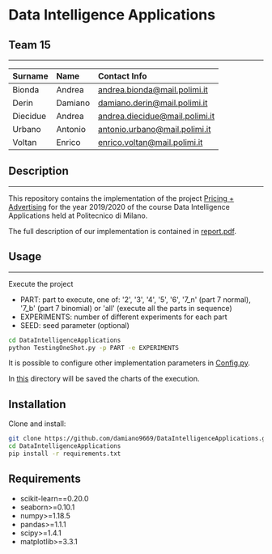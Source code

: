 
# Data Intelligence Applications

## Team 15
---
| Surname   | Name      | Contact Info                      |
|:----------|:----------|:----------------------------------|
| Bionda    | Andrea    | andrea.bionda@mail.polimi.it      |
| Derin     | Damiano   | damiano.derin@mail.polimi.it      |
| Diecidue  | Andrea    | andrea.diecidue@mail.polimi.it    |
| Urbano    | Antonio   | antonio.urbano@mail.polimi.it     |
| Voltan    | Enrico    | enrico.voltan@mail.polimi.it      |


## Description
---
This repository contains the implementation of the project [Pricing + Advertising](project/README.md) for the year 2019/2020 of the course Data Intelligence Applications held at Politecnico di Milano.

The full description of our implementation is contained in [report.pdf](report/report.pdf).

## Usage
---
Execute the project
* PART: part to execute, one of: '2', '3', '4', '5', '6', '7_n' (part 7 normal), '7_b' (part 7 binomial) or 'all' (execute all the parts in sequence)
* EXPERIMENTS: number of different experiments for each part
* SEED: seed parameter (optional)

```sh
cd DataIntelligenceApplications
python TestingOneShot.py -p PART -e EXPERIMENTS
```
It is possible to configure other implementation parameters in [Config.py](project/dia_pckg/Config.py).

In [this](project/results_charts) directory will be saved the charts of the execution.

## Installation
Clone and install: 
```sh
git clone https://github.com/damiano9669/DataIntelligenceApplications.git
cd DataIntelligenceApplications
pip install -r requirements.txt
```

## Requirements
* scikit-learn==0.20.0
* seaborn>=0.10.1
* numpy>=1.18.5
* pandas>=1.1.1
* scipy>=1.4.1
* matplotlib>=3.3.1
